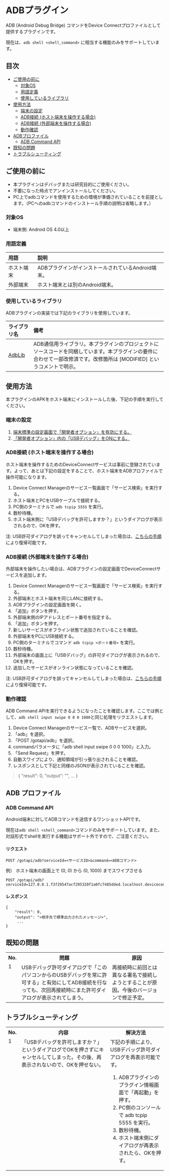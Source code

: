 # ADBプラグイン

ADB (Android Debug Bridge) コマンドをDevice Connectプロファイルとして提供するプラグインです。

現在は、`adb shell <shell_command>` に相当する機能のみをサポートしています。

## 目次
- <a href="#intro">ご使用の前に</a>
  - <a href="#target">対象OS</a>
  - <a href="#glossary">用語定義</a>
  - <a href="#dependencies">使用しているライブラリ</a>
- <a href="#get-started">使用方法</a>
  - <a href="#device-setting">端末の設定</a>
  - <a href="#connect-to-local">ADB接続 (ホスト端末を操作する場合)</a>
  - <a href="#connect-to-external">ADB接続 (外部端末を操作する場合)</a>
  - <a href="#check">動作確認</a>
- <a href="#adb-profile">ADBプロファイル</a>
  - <a href="#adb-command-api">ADB Command API</a>
- <a href="#known-issues">既知の問題</a>
- <a href="#trouble-shooting">トラブルシューティング</a>

## <a name="intro">ご使用の前に</a>
+ 本プラグインはデバッグまたは研究目的にご使用ください。
+ 不要になった時点でアンインストールしてください。
+ PC上でadbコマンドを使用するための環境が準備されていることを前提とします。（PCへのadbコマンドのインストール手順の説明は省略します。）

### <a name="target">対象OS</a>
- 端末側: Android OS 4.0以上

### <a name="glossary">用語定義</a>
|用語|説明|
|:--|:--|
|ホスト端末|ADBプラグインがインストールされているAndroid端末。|
|外部端末|ホスト端末とは別のAndroid端末。|

### <a name="dependencies">使用しているライブラリ</a>
ADBプラグインの実装では下記のライブラリを使用しています。

|ライブラリ名|備考|
|:--|:--|
|[AdbLib](https://github.com/cgutman/AdbLib)|ADB通信用ライブラリ。本プラグインのプロジェクトにソースコードを同梱しています。本プラグインの要件に合わせて一部改修済です。改修箇所は [MODIFIED] というコメントで明示。|

## <a name="get-started">使用方法</a>
本プラグインのAPKをホスト端末にインストールした後、下記の手順を実行してください。

### <a name="device-setting">端末の設定</a>
1. <a href="https://developer.android.com/studio/debug/dev-options.html#enable">端末標準の設定画面で「開発者オプション」を有効にする。</a>
1. <a href="https://developer.android.com/studio/debug/dev-options.html#debugging">「開発者オプション」内の「USBデバッグ」をONにする。</a>

### <a name="connect-to-local">ADB接続 (ホスト端末を操作する場合)</a>
ホスト端末を操作するためのDeviceConnectサービスは事前に登録されています。よって、あとは下記の設定をすることで、ホスト端末をADBプロファイルで操作可能になります。

1. Device Connect Managerのサービス一覧画面で「サービス検索」を実行する。
1. ホスト端末とPCをUSBケーブルで接続する。
1. PC側のターミナルで `adb tcpip 5555` を実行。
1. 数秒待機。
1. ホスト端末側に「USBデバッグを許可しますか？」というダイアログが表示されるので、OKを押す。

注: USB許可ダイアログを誤ってキャンセルしてしまった場合は、<a href="#ts1">こちらの手順</a>により復帰可能です。

### <a name="connect-to-external">ADB接続 (外部端末を操作する場合)</a>
外部端末を操作したい場合は、ADBプラグインの設定画面でDeviceConnectサービスを追加します。

1. Device Connect Managerのサービス一覧画面で「サービス検索」を実行する。
1. 外部端末とホスト端末を同じLANに接続する。
1. ADBプラグインの設定画面を開く。
1. 「追加」ボタンを押す。
1. 外部端末側のIPアドレスとポート番号を指定する。
1. 「追加」ボタンを押す。
1. 新しいサービスがオフライン状態で追加されていることを確認。
1. 外部端末をPCにUSB接続する。
1. PC側のターミナルでコマンド `adb tcpip <ポート番号>` を実行。
1. 数秒待機。
1. 外部端末の画面上に「USBデバッグ」の許可ダイアログが表示されるので、OKを押す。
1. 追加したサービスがオンライン状態になっていることを確認。

注: USB許可ダイアログを誤ってキャンセルしてしまった場合は、<a href="#ts1">こちらの手順</a>により復帰可能です。

### <a name="check">動作確認</a>
ADB Command APIを実行できるようになったことを確認します。ここでは例として、`adb shell input swipe 0 0 0 1000`と同じ処理をリクエストします。

1. Device Connect Managerのサービス一覧で、ADBサービスを選択。
1. 「adb」を選択。
1. 「POST /gotapi/adb」を選択。
1. commandパラメータに「adb shell input swipe 0 0 0 1000」と入力。
1. 「Send Request」を押す。
1. 自動スワイプにより、通知領域が引っ張り出されることを確認。
1. レスポンスとして下記と同様のJSONが表示されていることを確認。

> {
>     "result": 0,
>     "output": "",
>      ...
> }

## <a name="adb-profile">ADB プロファイル</a>

### <a name="adb-command-api">ADB Command API</a>

Android端末に対してADBコマンドを送信するワンショットAPIです。

現在は`adb shell <shell_command>`コマンドのみをサポートしています。また、対話形式でshellを実行する機能はサポート外ですので、ご注意ください。

#### <a name="request">リクエスト</a>
```
POST /gotapi/adb?serviceId=<サービスID>&command=<ADBコマンド>
```

例） ホスト端末の画面上で (0, 0) から (0, 1000) までスワイプさせる
```
POST /gotapi/adb?serviceId=127.0.0.1.f3f29547acf295320f1a0fc7485dded.localhost.deviceconnect.org&command=adb+shell+input+swipe+0+0+0+1000
```

#### <a name="response">レスポンス</a>
```
{
    "result": 0,
    "output": "<相手先で標準出力されたメッセージ>",
     ...
}
```

## <a name="known-issues">既知の問題</a>
<table>
<tr>
<th>No.</th><th>問題</th><th>原因</th>
</tr>
<tr>
<td valign="top"><a name="ts1">1</a></td>
<td valign="top">
USBデバッグ許可ダイアログで「このパソコンからのUSBデバッグを常に許可する」と有効にしてADB接続を行なっても、次回再接続時にまた許可ダイアログが表示されてしまう。
</td>
<td>
再接続時に前回とは異なる署名で接続しようとすることが原因。今後のバージョンで修正予定。
</td>
</tr>
</table>

## <a name="trouble-shooting">トラブルシューティング</a>

<table>
<tr>
<th>No.</th><th>内容</th><th>解決方法</th>
</tr>
<tr>
<td valign="top"><a name="ts1">1</a></td>
<td valign="top">
「USBデバッグを許可しますか？」というダイアログでOKを押さずにキャンセルしてしまった。その後、再表示されないので、OKを押せない。
</td>
<td valign="top">
下記の手順により、USBデバッグ許可ダイアログを再表示可能です。<br>
<ol>
<li>ADBプラグインのプラグイン情報画面で「再起動」を押す。</li>
<li>PC側のコンソールで adb tcpip 5555 を実行。</li>
<li>数秒待機。</li>
<li>ホスト端末側にダイアログが再表示されたら、OKを押す。</li>
</ol>
</td>
</tr>
</table>
